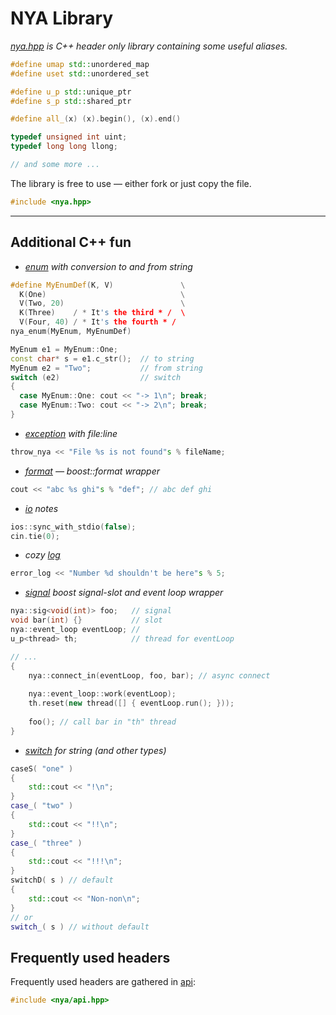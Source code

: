 # NYA Library
*[nya.hpp](src/nya.hpp) is C++ header only library containing some useful aliases.*
```c++
#define umap std::unordered_map
#define uset std::unordered_set

#define u_p std::unique_ptr
#define s_p std::shared_ptr

#define all_(x) (x).begin(), (x).end()

typedef unsigned int uint;
typedef long long llong;

// and some more ...
```


The library is free to use — either fork or just copy the file.
```c++
#include <nya.hpp>
```


-----------------------------------------------------------------

## Additional C++ fun
* *[enum](src/nya/enum.hpp) with conversion to and from string*
```c++
#define MyEnumDef(K, V)               \
  K(One)                              \
  V(Two, 20)                          \
  K(Three)    / * It's the third * /  \
  V(Four, 40) / * It's the fourth * /
nya_enum(MyEnum, MyEnumDef)

MyEnum e1 = MyEnum::One;
const char* s = e1.c_str();  // to string
MyEnum e2 = "Two";           // from string
switch (e2)                  // switch
{
  case MyEnum::One: cout << "-> 1\n"; break;
  case MyEnum::Two: cout << "-> 2\n"; break;
}
```

* *[exception](src/nya/exception.hpp) with file:line*
```c++
throw_nya << "File %s is not found"s % fileName;
```

* *[format](src/nya/format.hpp) — boost::format wrapper*
```c++
cout << "abc %s ghi"s % "def"; // abc def ghi
```

* *[io](src/nya/io.hpp) notes*
```c++
ios::sync_with_stdio(false);
cin.tie(0);
```

* *cozy [log](src/nya/log.hpp)*
```c++
error_log << "Number %d shouldn't be here"s % 5;
```

* *[signal](src/nya/signal.hpp) boost signal-slot and event loop wrapper*
```c++
nya::sig<void(int)> foo;   // signal
void bar(int) {}           // slot
nya::event_loop eventLoop; //
u_p<thread> th;            // thread for eventLoop

// ...
{
    nya::connect_in(eventLoop, foo, bar); // async connect
    
    nya::event_loop::work(eventLoop);
    th.reset(new thread([] { eventLoop.run(); }));
    
    foo(); // call bar in "th" thread
}
```

* *[switch](src/nya/switch.hpp) for string (and other types)*
```c++
caseS( "one" )
{
	std::cout << "!\n";
}
case_( "two" )
{
	std::cout << "!!\n";
}
case_( "three" )
{
	std::cout << "!!!\n";
}
switchD( s ) // default
{
	std::cout << "Non-non\n";
}
// or
switch_( s ) // without default
```

## Frequently used headers
Frequently used headers are gathered in [api](src/nya/api.hpp):
```c++
#include <nya/api.hpp>
```
